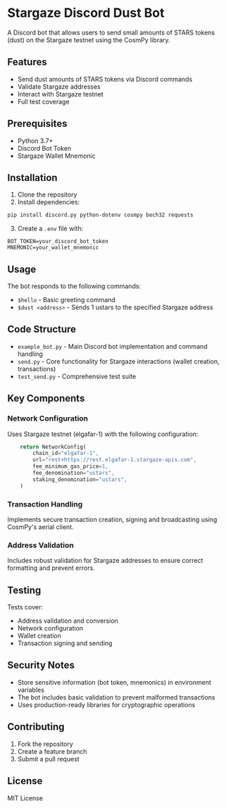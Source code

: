 # Stargaze Discord Dust Bot

A Discord bot that allows users to send small amounts of STARS tokens (dust) on the Stargaze testnet using the CosmPy library.

## Features

- Send dust amounts of STARS tokens via Discord commands
- Validate Stargaze addresses
- Interact with Stargaze testnet
- Full test coverage

## Prerequisites

- Python 3.7+
- Discord Bot Token
- Stargaze Wallet Mnemonic

## Installation

1. Clone the repository
2. Install dependencies:

```bash
pip install discord.py python-dotenv cosmpy bech32 requests
```

3. Create a `.env` file with:
```
BOT_TOKEN=your_discord_bot_token
MNEMONIC=your_wallet_mnemonic
```


## Usage

The bot responds to the following commands:

- `$hello` - Basic greeting command
- `$dust <address>` - Sends 1 ustars to the specified Stargaze address

## Code Structure

- `example_bot.py` - Main Discord bot implementation and command handling
- `send.py` - Core functionality for Stargaze interactions (wallet creation, transactions)
- `test_send.py` - Comprehensive test suite

## Key Components

### Network Configuration
Uses Stargaze testnet (elgafar-1) with the following configuration:
```rust
    return NetworkConfig(
        chain_id="elgafar-1",
        url="rest+https://rest.elgafar-1.stargaze-apis.com",
        fee_minimum_gas_price=1,
        fee_denomination="ustars",
        staking_denomination="ustars",
    )
```


### Transaction Handling
Implements secure transaction creation, signing and broadcasting using CosmPy's aerial client.

### Address Validation
Includes robust validation for Stargaze addresses to ensure correct formatting and prevent errors.

## Testing


Tests cover:
- Address validation and conversion
- Network configuration
- Wallet creation
- Transaction signing and sending

## Security Notes

- Store sensitive information (bot token, mnemonics) in environment variables
- The bot includes basic validation to prevent malformed transactions
- Uses production-ready libraries for cryptographic operations

## Contributing

1. Fork the repository
2. Create a feature branch
3. Submit a pull request

## License

MIT License
